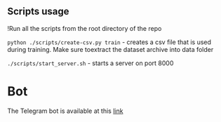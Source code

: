 ## Scripts usage
!Run all the scripts from the root directory of the repo

```python ./scripts/create-csv.py train``` - creates a csv file that is used during training. Make sure toextract the dataset archive into data folder

```./scripts/start_server.sh``` - starts a server on port 8000

# Bot

The Telegram bot is available at this [link](https://t.me/AutoEyeBot)